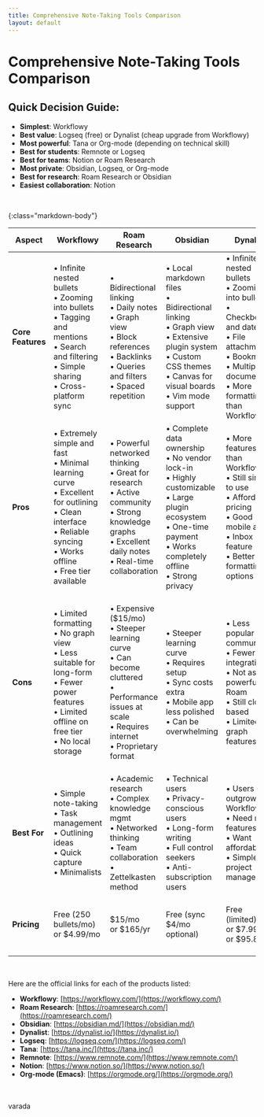 ```yaml
---
title: Comprehensive Note-Taking Tools Comparison
layout: default
---
```


# Comprehensive Note-Taking Tools Comparison
## Quick Decision Guide:
- **Simplest**: Workflowy
- **Best value**: Logseq (free) or Dynalist (cheap upgrade from Workflowy)
- **Most powerful**: Tana or Org-mode (depending on technical skill)
- **Best for students**: Remnote or Logseq
- **Best for teams**: Notion or Roam Research
- **Most private**: Obsidian, Logseq, or Org-mode
- **Best for research**: Roam Research or Obsidian
- **Easiest collaboration**: Notion

<br/>

{:class="markdown-body"}

| **Aspect**        | **Workflowy**                                                                                                                                                               | **Roam Research**                                                                                                                                                | **Obsidian**                                                                                                                                                                  | **Dynalist**                                                                                                                                                                   | **Logseq**                                                                                                                                                            | **Tana**                                                                                                                                                               | **Remnote**                                                                                                                                              | **Notion**                                                                                                                                                          | **Org-mode (Emacs)**                                                                                                                                                                      |
| ----------------- | --------------------------------------------------------------------------------------------------------------------------------------------------------------------------- | ---------------------------------------------------------------------------------------------------------------------------------------------------------------- | ----------------------------------------------------------------------------------------------------------------------------------------------------------------------------- | ------------------------------------------------------------------------------------------------------------------------------------------------------------------------------ | --------------------------------------------------------------------------------------------------------------------------------------------------------------------- | ---------------------------------------------------------------------------------------------------------------------------------------------------------------------- | -------------------------------------------------------------------------------------------------------------------------------------------------------- | ------------------------------------------------------------------------------------------------------------------------------------------------------------------- | ----------------------------------------------------------------------------------------------------------------------------------------------------------------------------------------- |
| **Core Features** | • Infinite nested bullets<br>• Zooming into bullets<br>• Tagging and mentions<br>• Search and filtering<br>• Simple sharing<br>• Cross-platform sync                        | • Bidirectional linking<br>• Daily notes<br>• Graph view<br>• Block references<br>• Backlinks<br>• Queries and filters<br>• Spaced repetition                    | • Local markdown files<br>• Bidirectional linking<br>• Graph view<br>• Extensive plugin system<br>• Custom CSS themes<br>• Canvas for visual boards<br>• Vim mode support     | • Infinite nested bullets<br>• Zooming into bullets<br>• Checkboxes and dates<br>• File attachments<br>• Bookmarks<br>• Multiple documents<br>• More formatting than Workflowy | • Outliner-based<br>• Bidirectional linking<br>• Graph view<br>• Block references<br>• Daily notes/journal<br>• Queries<br>• Whiteboard<br>• Local markdown files     | • Outliner with supertags<br>• Fields and schemas<br>• AI integration<br>• Commands and queries<br>• Graph view<br>• Daily nodes<br>• Live searches<br>• Calendar view | • Outliner-based<br>• Spaced repetition (flashcards)<br>• Bidirectional linking<br>• PDF annotation<br>• Daily notes<br>• Templates<br>• Knowledge graph | • Databases and tables<br>• Pages and subpages<br>• Templates<br>• Collaboration tools<br>• Integrations<br>• Wikis<br>• Kanban boards<br>• Web clipper             | • Plain text outliner<br>• TODO management<br>• Agenda views<br>• Tags and properties<br>• Tables and spreadsheets<br>• Code execution<br>• Export to many formats<br>• Highly scriptable |
| **Pros**          | • Extremely simple and fast<br>• Minimal learning curve<br>• Excellent for outlining<br>• Clean interface<br>• Reliable syncing<br>• Works offline<br>• Free tier available | • Powerful networked thinking<br>• Great for research<br>• Active community<br>• Strong knowledge graphs<br>• Excellent daily notes<br>• Real-time collaboration | • Complete data ownership<br>• No vendor lock-in<br>• Highly customizable<br>• Large plugin ecosystem<br>• One-time payment<br>• Works completely offline<br>• Strong privacy | • More features than Workflowy<br>• Still simple to use<br>• Affordable pricing<br>• Good mobile apps<br>• Inbox feature<br>• Better formatting options                        | • Free and open-source<br>• Local-first<br>• Combines outliner + PKM<br>• Active development<br>• No vendor lock-in<br>• Privacy-focused<br>• Built-in PDF annotation | • Most powerful outliner<br>• Supertags are revolutionary<br>• Great for databases<br>• Flexible structure<br>• Command-driven<br>• Fast performance                   | • Built-in spaced repetition<br>• Great for learning<br>• Free tier generous<br>• All-in-one study tool<br>• Strong PDF workflow<br>• Active development | • Beautiful interface<br>• Easy collaboration<br>• Versatile (docs, wikis, DBs)<br>• Great templates<br>• Large community<br>• Many integrations<br>• Easy to learn | • Infinitely powerful<br>• Completely free<br>• Plain text = future-proof<br>• Unmatched customization<br>• GTD-friendly<br>• Keyboard-driven<br>• Offline-first                          |
| **Cons**          | • Limited formatting<br>• No graph view<br>• Less suitable for long-form<br>• Fewer power features<br>• Limited offline on free tier<br>• No local storage                  | • Expensive ($15/mo)<br>• Steeper learning curve<br>• Can become cluttered<br>• Performance issues at scale<br>• Requires internet<br>• Proprietary format       | • Steeper learning curve<br>• Requires setup<br>• Sync costs extra<br>• Mobile app less polished<br>• Can be overwhelming                                                     | • Less popular community<br>• Fewer integrations<br>• Not as powerful as Roam<br>• Still cloud-based<br>• Limited graph features                                               | • Learning curve<br>• UI can feel cluttered<br>• Mobile app needs work<br>• Some bugs/instability<br>• Less polished than paid tools                                  | • Steepest learning curve<br>• Currently invite-only<br>• Not yet mobile apps<br>• Can be overwhelming<br>• Still in development<br>• Pricing unclear                  | • Complex interface<br>• Can be slow<br>• Heavy on spaced repetition focus<br>• Some bugs<br>• Less intuitive than others                                | • Not truly local/private<br>• Can be slow with large DBs<br>• Vendor lock-in<br>• Limited offline mode<br>• No true bidirectional links<br>• Export limitations    | • Extremely steep learning curve<br>• Requires learning Emacs<br>• Text-based UI<br>• No mobile app (unofficial ones exist)<br>• Setup time intensive<br>• Not beginner-friendly          |
| **Best For**      | • Simple note-taking<br>• Task management<br>• Outlining ideas<br>• Quick capture<br>• Minimalists                                                                          | • Academic research<br>• Complex knowledge mgmt<br>• Networked thinking<br>• Team collaboration<br>• Zettelkasten method                                         | • Technical users<br>• Privacy-conscious users<br>• Long-form writing<br>• Full control seekers<br>• Anti-subscription users                                                  | • Users outgrowing Workflowy<br>• Need more features<br>• Want affordability<br>• Simple project management                                                                    | • Open-source enthusiasts<br>• Students and researchers<br>• Journal/daily notes users<br>• Privacy-conscious<br>• Outliner fans wanting PKM                          | • Power users<br>• Complex workflows<br>• Custom databases<br>• Those wanting most flexibility<br>• CRM-like note systems                                              | • Students<br>• Medical/law students<br>• Active learners<br>• Spaced repetition users<br>• Exam preparation                                             | • Teams and collaboration<br>• Project management<br>• Wikis and documentation<br>• General productivity<br>• Non-technical users                                   | • Programmers<br>• Emacs users<br>• Text purists<br>• Power users<br>• Those wanting total control<br>• Academic writing                                                                  |
| **Pricing**       | Free (250 bullets/mo) <br/>or $4.99/mo                                                                                                                                      | $15/mo <br/>or $165/yr                                                                                                                                           | Free (sync $4/mo<br/>optional)                                                                                                                                                    | Free (limited) <br/>or $7.99/mo <br/>or $95.88/yr                                                                                                                              | Completely free<br/>(open-source)                                                                                                                                         | Currently free (beta),<br/>pricing TBA                                                                                                                                     | Free (limited) <br/>or $6/mo                                                                                                                             | Free (personal) <br/>or $10/mo (Plus) <br/>or $18/mo (Business)                                                                                                     | Completely free<br/>(open-source)                                                                                                                                                             |

<br/>

Here are the official links for each of the products listed:
- **Workflowy**: [https://workflowy.com/](https://workflowy.com/)
- **Roam Research**: [https://roamresearch.com/](https://roamresearch.com/)
- **Obsidian**: [https://obsidian.md/](https://obsidian.md/)
- **Dynalist**: [https://dynalist.io/](https://dynalist.io/)
- **Logseq**: [https://logseq.com/](https://logseq.com/)
- **Tana**: [https://tana.inc/](https://tana.inc/)
- **Remnote**: [https://www.remnote.com/](https://www.remnote.com/)
- **Notion**: [https://www.notion.so/](https://www.notion.so/)
- **Org-mode (Emacs)**: [https://orgmode.org/](https://orgmode.org/)

<br/>
<br/>
varada
